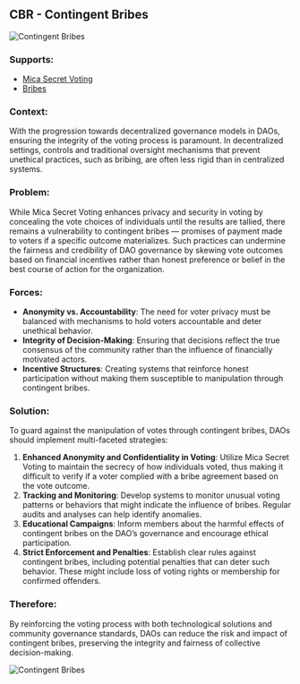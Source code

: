 ## CBR - Contingent Bribes

![Contingent Bribes](./output/illustrations/contingent_bribes.png)

### Supports:
* [Mica Secret Voting](./mica_secret_voting.html)
* [Bribes](./bribes.md)

### Context:
With the progression towards decentralized governance models in DAOs, ensuring the integrity of the voting process is paramount. In decentralized settings, controls and traditional oversight mechanisms that prevent unethical practices, such as bribing, are often less rigid than in centralized systems.

### Problem:
While Mica Secret Voting enhances privacy and security in voting by concealing the vote choices of individuals until the results are tallied, there remains a vulnerability to contingent bribes — promises of payment made to voters if a specific outcome materializes. Such practices can undermine the fairness and credibility of DAO governance by skewing vote outcomes based on financial incentives rather than honest preference or belief in the best course of action for the organization.

### Forces:
- **Anonymity vs. Accountability**: The need for voter privacy must be balanced with mechanisms to hold voters accountable and deter unethical behavior.
- **Integrity of Decision-Making**: Ensuring that decisions reflect the true consensus of the community rather than the influence of financially motivated actors.
- **Incentive Structures**: Creating systems that reinforce honest participation without making them susceptible to manipulation through contingent bribes.

### Solution:
To guard against the manipulation of votes through contingent bribes, DAOs should implement multi-faceted strategies:
1. **Enhanced Anonymity and Confidentiality in Voting**: Utilize Mica Secret Voting to maintain the secrecy of how individuals voted, thus making it difficult to verify if a voter complied with a bribe agreement based on the vote outcome.
2. **Tracking and Monitoring**: Develop systems to monitor unusual voting patterns or behaviors that might indicate the influence of bribes. Regular audits and analyses can help identify anomalies.
3. **Educational Campaigns**: Inform members about the harmful effects of contingent bribes on the DAO’s governance and encourage ethical participation.
4. **Strict Enforcement and Penalties**: Establish clear rules against contingent bribes, including potential penalties that can deter such behavior. These might include loss of voting rights or membership for confirmed offenders.

### Therefore:
By reinforcing the voting process with both technological solutions and community governance standards, DAOs can reduce the risk and impact of contingent bribes, preserving the integrity and fairness of collective decision-making.

![Contingent Bribes](./output/contingent_bribes_specific_graph.png)